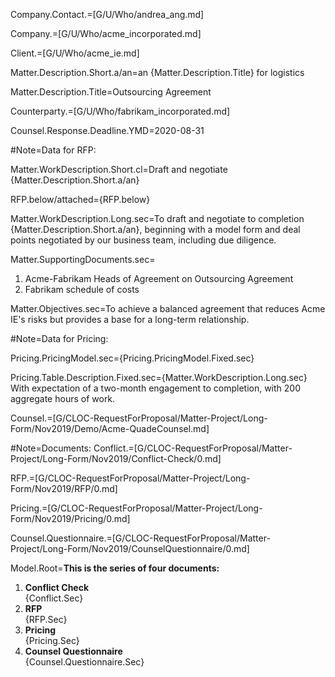 Company.Contact.=[G/U/Who/andrea_ang.md]

Company.=[G/U/Who/acme_incorporated.md]

Client.=[G/U/Who/acme_ie.md]

Matter.Description.Short.a/an=an {Matter.Description.Title} for logistics

Matter.Description.Title=Outsourcing Agreement

Counterparty.=[G/U/Who/fabrikam_incorporated.md]

Counsel.Response.Deadline.YMD=2020-08-31

#Note=Data for RFP:

Matter.WorkDescription.Short.cl=Draft and negotiate {Matter.Description.Short.a/an}

RFP.below/attached={RFP.below}

Matter.WorkDescription.Long.sec=To draft and negotiate to completion {Matter.Description.Short.a/an}, beginning with a model form and deal points negotiated by our business team, including due diligence. 

Matter.SupportingDocuments.sec=<ol><li>Acme-Fabrikam Heads of Agreement on Outsourcing Agreement<li>Fabrikam schedule of costs</ol>

Matter.Objectives.sec=To achieve a balanced agreement that reduces Acme IE's risks but provides a base for a long-term relationship.

#Note=Data for Pricing:

Pricing.PricingModel.sec={Pricing.PricingModel.Fixed.sec}

Pricing.Table.Description.Fixed.sec={Matter.WorkDescription.Long.sec}  With expectation of a two-month engagement to completion, with 200 aggregate hours of work.

Counsel.=[G/CLOC-RequestForProposal/Matter-Project/Long-Form/Nov2019/Demo/Acme-QuadeCounsel.md]

#Note=Documents:
Conflict.=[G/CLOC-RequestForProposal/Matter-Project/Long-Form/Nov2019/Conflict-Check/0.md]

RFP.=[G/CLOC-RequestForProposal/Matter-Project/Long-Form/Nov2019/RFP/0.md]

Pricing.=[G/CLOC-RequestForProposal/Matter-Project/Long-Form/Nov2019/Pricing/0.md]

Counsel.Questionnaire.=[G/CLOC-RequestForProposal/Matter-Project/Long-Form/Nov2019/CounselQuestionnaire/0.md]

Model.Root=<b>This is the series of four documents:</b> <ol><li><b>Conflict Check</b><br>{Conflict.Sec}<li><b>RFP</b><br>{RFP.Sec}<li><b>Pricing</b><br>{Pricing.Sec}<li> <b>Counsel Questionnaire</b><br>{Counsel.Questionnaire.Sec}</ol>